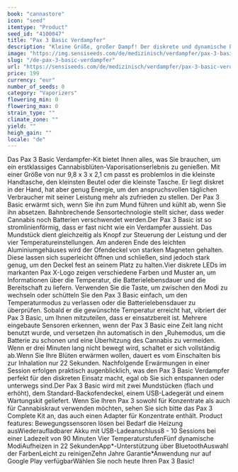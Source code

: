 ```yaml
---
book: "cannastore"
icon: "seed"
itemtype: "Product"
seed_id: "4100047"
title: "Pax 3 Basic Verdampfer"
description: "Kleine Größe, großer Dampf! Der diskrete und dynamische Pax 3 Basic bietet alles, was Sie zum Verdampfen benötigen. ✔5 Modi ✔Tragbar ✔Intuitiv"
image: "https://img.sensiseeds.com/de/medizinisch/verdampfer/pax-3-basic-verdampfer-matt-image.png"
slug: "/de-pax-3-basic-verdampfer"
url: "https://sensiseeds.com/de/medizinisch/verdampfer/pax-3-basic-verdampfer-matt?a_aid=cannastore"
price: 199
currency: "eur"
number_of_seeds: 0
category: "Vaporizers"
flowering_min: 0
flowering_max: 0
strain_type: ""
climate_zone: ""
yield: ""
heigh_gain: ""
locale: "de"
---
```

Das Pax 3 Basic Verdampfer-Kit bietet Ihnen alles, was Sie brauchen, um ein erstklassiges Cannabisblüten-Vaporisationserlebnis zu genießen. Mit einer Größe von nur 9,8 x 3 x 2,1 cm passt es problemlos in die kleinste Handtasche, den kleinsten Beutel oder die kleinste Tasche. Er liegt diskret in der Hand, hat aber genug Energie, um den anspruchsvollen täglichen Verbraucher mit seiner Leistung mehr als zufrieden zu stellen. Der Pax 3 Basic erwärmt sich, wenn Sie ihn zum Mund führen und kühlt ab, wenn Sie ihn absetzen. Bahnbrechende Sensortechnologie stellt sicher, dass weder Cannabis noch Batterien verschwendet werden.Der Pax 3 Basic ist so stromlinienförmig, dass er fast nicht wie ein Verdampfer aussieht. Das Mundstück dient gleichzeitig als Knopf zur Steuerung der Leistung und der vier Temperatureinstellungen. Am anderen Ende des leichten Aluminiumgehäuses wird der Ofendeckel von starken Magneten gehalten. Diese lassen sich superleicht öffnen und schließen, sind jedoch stark genug, um den Deckel fest an seinem Platz zu halten.Vier diskrete LEDs im markanten Pax X-Logo zeigen verschiedene Farben und Muster an, um Informationen über die Temperatur, die Batterielebensdauer und die Bereitschaft zu liefern. Verwenden Sie die Taste, um zwischen den Modi zu wechseln oder schütteln Sie den Pax 3 Basic einfach, um den Temperaturmodus zu verlassen oder die Batterielebensdauer zu überprüfen. Sobald er die gewünschte Temperatur erreicht hat, vibriert der Pax 3 Basic, um Ihnen mitzuteilen, dass er einsatzbereit ist. Mehrere eingebaute Sensoren erkennen, wenn der Pax 3 Basic eine Zeit lang nicht benutzt wurde, und versetzen ihn automatisch in den „Ruhemodus, um die Batterie zu schonen und eine Überhitzung des Cannabis zu vermeiden. Wenn er drei Minuten lang nicht bewegt wird, schaltet er sich vollständig ab.Wenn Sie Ihre Blüten erwärmen wollen, dauert es vom Einschalten bis zur Inhalation nur 22 Sekunden. Nachfolgende Erwärmungen in einer Session erfolgen praktisch augenblicklich, was den Pax 3 Basic Verdampfer perfekt für den diskreten Einsatz macht, egal ob Sie sich entspannen oder unterwegs sind.Der Pax 3 Basic wird mit zwei Mundstücken (flach und erhöht), dem Standard-Backofendeckel, einem USB-Ladegerät und einem Wartungskit geliefert. Wenn Sie Ihren Pax 3 sowohl für Konzentrate als auch für Cannabiskraut verwenden möchten, sehen Sie sich bitte das Pax 3 Complete Kit an, das auch einen Adapter für Konzentrate enthält. Product features: Bewegungssensoren lösen bei Bedarf die Heizung ausWiederaufladbarer Akku mit USB-Ladeanschluss8 - 10 Sessions bei einer Ladezeit von 90 Minuten Vier TemperaturstufenFünf dynamische ModiAufheizen in 22 SekundenApp*-Unterstützung über BluetoothAuswahl der FarbenLeicht zu reinigenZehn Jahre Garantie*Anwendung nur auf Google Play verfügbarWählen Sie noch heute Ihren Pax 3 Basic!
